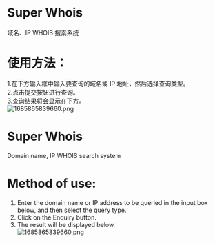 # Super Whois
域名、IP WHOIS 搜索系统

# 使用方法：
1.在下方输入框中输入要查询的域名或 IP 地址，然后选择查询类型。  
2.点击提交按钮进行查询。  
3.查询结果将会显示在下方。  
![1685865839660.png](https://cdn.807070.xyz/img/new/2023/06/04/647c457240a57.png)


    
# Super Whois
Domain name, IP WHOIS search system

# Method of use: 
1. Enter the domain name or IP address to be queried in the input box below, and then select the query type.  
2. Click on the Enquiry button.
3. The result will be displayed below.  
![1685865839660.png](https://cdn.807070.xyz/img/new/2023/06/04/647c457240a57.png)


